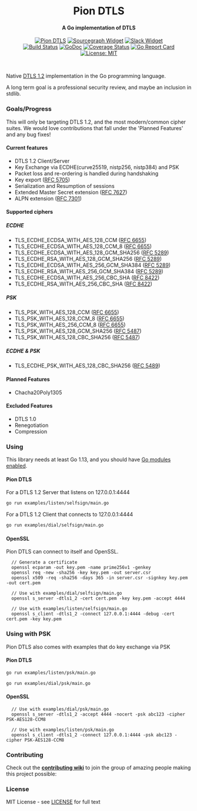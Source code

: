 <h1 align="center">
  <br>
  Pion DTLS
  <br>
</h1>
<h4 align="center">A Go implementation of DTLS</h4>
<p align="center">
  <a href="https://pion.ly"><img src="https://img.shields.io/badge/pion-dtls-gray.svg?longCache=true&colorB=brightgreen" alt="Pion DTLS"></a>
  <a href="https://sourcegraph.com/github.com/pion/dtls"><img src="https://sourcegraph.com/github.com/pion/dtls/-/badge.svg" alt="Sourcegraph Widget"></a>
  <a href="https://pion.ly/slack"><img src="https://img.shields.io/badge/join-us%20on%20slack-gray.svg?longCache=true&logo=slack&colorB=brightgreen" alt="Slack Widget"></a>
  <br>
  <a href="https://travis-ci.org/pion/dtls"><img src="https://travis-ci.org/pion/dtls.svg?branch=master" alt="Build Status"></a>
  <a href="https://pkg.go.dev/github.com/pion/dtls/v2"><img src="https://godoc.org/github.com/pion/dtls?status.svg" alt="GoDoc"></a>
  <a href="https://codecov.io/gh/pion/dtls"><img src="https://codecov.io/gh/pion/dtls/branch/master/graph/badge.svg" alt="Coverage Status"></a>
  <a href="https://goreportcard.com/report/github.com/pion/dtls"><img src="https://goreportcard.com/badge/github.com/pion/dtls" alt="Go Report Card"></a>
  <a href="LICENSE"><img src="https://img.shields.io/badge/License-MIT-yellow.svg" alt="License: MIT"></a>
</p>
<br>

Native [DTLS 1.2][rfc6347] implementation in the Go programming language.

A long term goal is a professional security review, and maybe an inclusion in stdlib.

[rfc6347]: https://tools.ietf.org/html/rfc6347

### Goals/Progress
This will only be targeting DTLS 1.2, and the most modern/common cipher suites.
We would love contributions that fall under the 'Planned Features' and any bug fixes!

#### Current features
* DTLS 1.2 Client/Server
* Key Exchange via ECDHE(curve25519, nistp256, nistp384) and PSK
* Packet loss and re-ordering is handled during handshaking
* Key export ([RFC 5705][rfc5705])
* Serialization and Resumption of sessions
* Extended Master Secret extension ([RFC 7627][rfc7627])
* ALPN extension ([RFC 7301][rfc7301])

[rfc5705]: https://tools.ietf.org/html/rfc5705
[rfc7627]: https://tools.ietf.org/html/rfc7627
[rfc7301]: https://tools.ietf.org/html/rfc7301

#### Supported ciphers

##### ECDHE

* TLS_ECDHE_ECDSA_WITH_AES_128_CCM ([RFC 6655][rfc6655])
* TLS_ECDHE_ECDSA_WITH_AES_128_CCM_8 ([RFC 6655][rfc6655])
* TLS_ECDHE_ECDSA_WITH_AES_128_GCM_SHA256 ([RFC 5289][rfc5289])
* TLS_ECDHE_RSA_WITH_AES_128_GCM_SHA256 ([RFC 5289][rfc5289])
* TLS_ECDHE_ECDSA_WITH_AES_256_GCM_SHA384 ([RFC 5289][rfc5289])
* TLS_ECDHE_RSA_WITH_AES_256_GCM_SHA384 ([RFC 5289][rfc5289])
* TLS_ECDHE_ECDSA_WITH_AES_256_CBC_SHA ([RFC 8422][rfc8422])
* TLS_ECDHE_RSA_WITH_AES_256_CBC_SHA ([RFC 8422][rfc8422])

##### PSK

* TLS_PSK_WITH_AES_128_CCM ([RFC 6655][rfc6655])
* TLS_PSK_WITH_AES_128_CCM_8 ([RFC 6655][rfc6655])
* TLS_PSK_WITH_AES_256_CCM_8 ([RFC 6655][rfc6655])
* TLS_PSK_WITH_AES_128_GCM_SHA256 ([RFC 5487][rfc5487])
* TLS_PSK_WITH_AES_128_CBC_SHA256 ([RFC 5487][rfc5487])

##### ECDHE & PSK

* TLS_ECDHE_PSK_WITH_AES_128_CBC_SHA256 ([RFC 5489][rfc5489])

[rfc5289]: https://tools.ietf.org/html/rfc5289
[rfc8422]: https://tools.ietf.org/html/rfc8422
[rfc6655]: https://tools.ietf.org/html/rfc6655
[rfc5487]: https://tools.ietf.org/html/rfc5487
[rfc5489]: https://tools.ietf.org/html/rfc5489

#### Planned Features
* Chacha20Poly1305

#### Excluded Features
* DTLS 1.0
* Renegotiation
* Compression

### Using

This library needs at least Go 1.13, and you should have [Go modules
enabled](https://github.com/golang/go/wiki/Modules).

#### Pion DTLS
For a DTLS 1.2 Server that listens on 127.0.0.1:4444
```sh
go run examples/listen/selfsign/main.go
```

For a DTLS 1.2 Client that connects to 127.0.0.1:4444
```sh
go run examples/dial/selfsign/main.go
```

#### OpenSSL
Pion DTLS can connect to itself and OpenSSL.
```
  // Generate a certificate
  openssl ecparam -out key.pem -name prime256v1 -genkey
  openssl req -new -sha256 -key key.pem -out server.csr
  openssl x509 -req -sha256 -days 365 -in server.csr -signkey key.pem -out cert.pem

  // Use with examples/dial/selfsign/main.go
  openssl s_server -dtls1_2 -cert cert.pem -key key.pem -accept 4444

  // Use with examples/listen/selfsign/main.go
  openssl s_client -dtls1_2 -connect 127.0.0.1:4444 -debug -cert cert.pem -key key.pem
```

### Using with PSK
Pion DTLS also comes with examples that do key exchange via PSK


#### Pion DTLS
```sh
go run examples/listen/psk/main.go
```

```sh
go run examples/dial/psk/main.go
```

#### OpenSSL
```
  // Use with examples/dial/psk/main.go
  openssl s_server -dtls1_2 -accept 4444 -nocert -psk abc123 -cipher PSK-AES128-CCM8

  // Use with examples/listen/psk/main.go
  openssl s_client -dtls1_2 -connect 127.0.0.1:4444 -psk abc123 -cipher PSK-AES128-CCM8
```

### Contributing
Check out the **[contributing wiki](https://github.com/pion/webrtc/wiki/Contributing)** to join the group of amazing people making this project possible:

### License
MIT License - see [LICENSE](LICENSE) for full text
